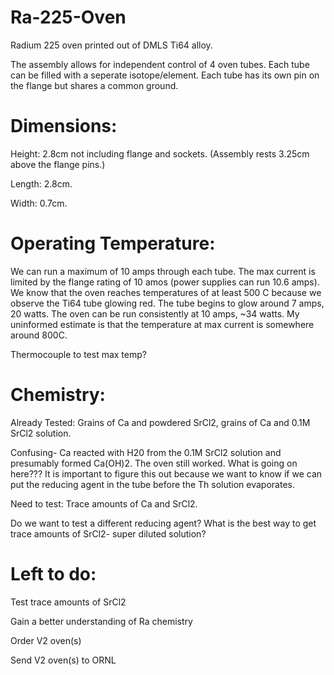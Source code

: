 # Ra-225-Oven

Radium 225 oven printed out of DMLS Ti64 alloy.

The assembly allows for independent control of 4 oven tubes. Each tube can be filled with a seperate isotope/element. Each tube has its own pin on the flange but shares a common ground. 

# Dimensions:
  Height: 2.8cm not including flange and sockets. (Assembly rests 3.25cm above the flange pins.)
  
  Length: 2.8cm.
  
  Width: 0.7cm.
  

# Operating Temperature:
We can run a maximum of 10 amps through each tube. The max current is limited by the flange rating of 10 amos (power supplies can run 10.6 amps). We know that the oven reaches temperatures of at least 500 C because we observe the Ti64 tube glowing red. The tube begins to glow around 7 amps, 20 watts. The oven can be run consistently at 10 amps, ~34 watts. My uninformed estimate is that the temperature at max current is somewhere around 800C.

Thermocouple to test max temp?

# Chemistry:
Already Tested: Grains of Ca and powdered SrCl2, grains of Ca and 0.1M SrCl2 solution.

Confusing- Ca reacted with H20 from the 0.1M SrCl2 solution and presumably formed Ca(OH)2. The oven still worked. What is going on here??? It is important to figure this out because we want to know if we can put the reducing agent in the tube before the Th solution evaporates.

Need to test: Trace amounts of Ca and SrCl2. 

Do we want to test a different reducing agent? What is the best way to get trace amounts of SrCl2- super diluted solution?

# Left to do:
Test trace amounts of SrCl2

Gain a better understanding of Ra chemistry

Order V2 oven(s)

Send V2 oven(s) to ORNL




